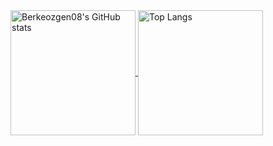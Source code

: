 <a href="https://github.com/berkeozgen08">
	<img alt="Berkeozgen08's GitHub stats" align="center" height="200px" src="https://github-readme-stats.vercel.app/api?username=berkeozgen08&show_icons=true&count_private=true&text_color=adbac7&title_color=539bf5&icon_color=986ee2&bg_color=22272e&hide_border=true&border_radius=6px&theme=tokyonight" />
</a>
<a href="https://github.com/berkeozgen08/?tab=repositories">
	<img alt="Top Langs" align="center" height="200px" src="https://github-readme-stats.vercel.app/api/top-langs/?username=berkeozgen08&layout=compact&langs_count=10&text_color=adbac7&title_color=539bf5&icon_color=986ee2&bg_color=22272e&hide_border=true&border_radius=6px&theme=tokyonight" />
</a>